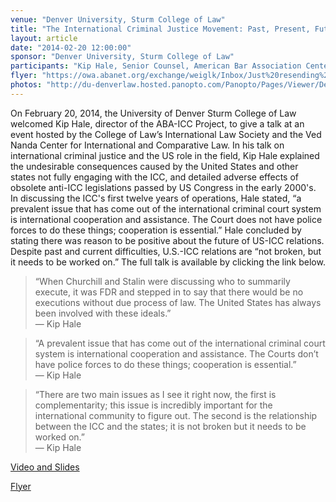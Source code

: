 ```yaml
---
venue: "Denver University, Sturm College of Law"
title: "The International Criminal Justice Movement: Past, Present, Future - and Where the U.S. Fits into It All"
layout: article
date: "2014-02-20 12:00:00"
sponsor: "Denver University, Sturm College of Law"
participants: "Kip Hale, Senior Counsel, American Bar Association Center for Human Rights"
flyer: "https://owa.abanet.org/exchange/weiglk/Inbox/Just%20resending%20so%20all%20in%20one%20place..EML/FW:%20Also.EML/aba_du_speech.jpg/C58EA28C-18C0-4a97-9AF2-036E93DDAFB3/aba_du_speech.jpg?attach=1"
photos: "http://du-denverlaw.hosted.panopto.com/Panopto/Pages/Viewer/Default.aspx?id=d2b0a003-647c-49f4-a270-340bacb39fb7"
---
```

On February 20, 2014, the University of Denver Sturm College of Law welcomed Kip Hale, director of the ABA-ICC Project, to give a talk at an event hosted by the College of Law’s International Law Society and the Ved Nanda Center for International and Comparative Law. In his talk on international criminal justice and the US role in the field, Kip Hale explained the undesirable consequences caused by the United States and other states not fully engaging with the ICC, and detailed adverse effects of obsolete anti-ICC legislations passed by US Congress in the early 2000's. In discussing the ICC's first twelve years of operations, Hale stated, “a prevalent issue that has come out of the international criminal court system is international cooperation and assistance. The Court does not have police forces to do these things; cooperation is essential.” Hale concluded by stating there was reason to be positive about the future of US-ICC relations. Despite past and current difficulties, U.S.-ICC relations are “not broken, but it needs to be worked on.” The full talk is available by clicking the link below.

> “When Churchill and Stalin were discussing who to summarily execute, it was FDR and stepped in to say that there would be no executions without due process of law. The United States has always been involved with these ideals.”  
— Kip Hale

> “A prevalent issue that has come out of the international criminal court system is international cooperation and assistance. The Courts don’t have police forces to do these things; cooperation is essential.”  
— Kip Hale

> “There are two main issues as I see it right now, the first is complementarity; this 	issue is incredibly important for the international community to figure out. The second is the relationship between the ICC and the states; it is not broken but it needs to be worked on.”   
— Kip Hale

[Video and Slides](http://du-denverlaw.hosted.panopto.com/Panopto/Pages/Viewer.aspx?id=d2b0a003-647c-49f4-a270-340bacb39fb7)

[Flyer](https://owa.abanet.org/exchange/weiglk/Inbox/Just%20resending%20so%20all%20in%20one%20place..EML/FW:%20Also.EML/aba_du_speech.jpg/C58EA28C-18C0-4a97-9AF2-036E93DDAFB3/aba_du_speech.jpg?attach=1)
